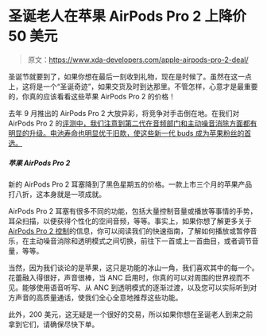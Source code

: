 # 圣诞老人在苹果 AirPods Pro 2 上降价 50 美元

> 原文：<https://www.xda-developers.com/apple-airpods-pro-2-deal/>

圣诞节就要到了，如果你想在最后一刻收到礼物，现在是时候了。虽然在这一点上，这将是一个“圣诞奇迹”，如果交货及时到达那里。不管怎样，心意才是最重要的，你真的应该看看这些苹果 AirPods Pro 2 的价格！

去年 9 月推出的 AirPods Pro 2 大放异彩，将竞争对手击倒在地。在我们对 AirPods Pro 2 的[评测中，我们注意到第二代在音频部门和主动噪音消除方面都有明显的升级。电池寿命也明显优于旧款，使这些新一代 buds 成为苹果粉丝的首选。](https://www.xda-developers.com/airpods-pro-2-review/)

##### 苹果 AirPods Pro 2

新的 AirPods Pro 2 耳塞降到了黑色星期五的价格。一款上市三个月的苹果产品打八折，这本身就是一项成就。

AirPods Pro 2 耳塞有很多不同的功能，包括大量控制音量或播放等事情的手势，耳朵扫描，以便获得个性化的空间音频，等等。事实上，如果你想了解更多关于 [AirPods Pro 2 控制](https://www.xda-developers.com/apple-airpods-pro-2-controls/)的信息，你可以阅读我们的快速指南，了解如何播放或暂停音乐，在主动噪音消除和透明模式之间切换，前往下一首或上一首曲目，或者调节音量，等等。

当然，因为我们谈论的是苹果，这只是功能的冰山一角，我们喜欢其中的每一个。花蕾融入得很好，声音很棒，当 ANC 启用时，你真的可以对周围的世界视而不见。能够使用语音听写、从 ANC 到透明模式的逐渐过渡，以及您可以实际听到对方声音的高质量通话，使我们全心全意地推荐这些功能。

此外，200 美元，这无疑是一个很好的交易，所以如果你想在圣诞老人到来之前拿到它们，请确保尽快下单。